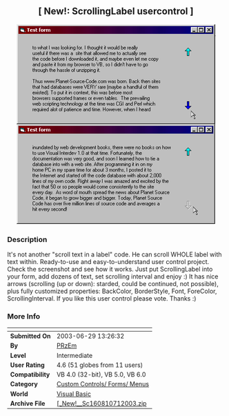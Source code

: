 ﻿<div align="center">

## \[ New\!: ScrollingLabel usercontrol \]

<img src="PIC20037152013812.gif">
</div>

### Description

It's not another "scroll text in a label" code. He can scroll WHOLE label with text within. Ready-to-use and easy-to-understand user control project. Check the screenshot and see how it works. Just put ScrollingLabel into your form, add dozens of text, set scrolling interval and enjoy :) It has nice arrows (scrolling (up or down): starded, could be continued, not possible), plus fully customized properties: BackColor, BorderStyle, Font, ForeColor, ScrollingInterval. If you like this user control please vote. Thanks :)
 
### More Info
 


<span>             |<span>
---                |---
**Submitted On**   |2003-06-29 13:26:32
**By**             |[PRzEm](https://github.com/Planet-Source-Code/PSCIndex/blob/master/ByAuthor/przem.md)
**Level**          |Intermediate
**User Rating**    |4.6 (51 globes from 11 users)
**Compatibility**  |VB 4\.0 \(32\-bit\), VB 5\.0, VB 6\.0
**Category**       |[Custom Controls/ Forms/  Menus](https://github.com/Planet-Source-Code/PSCIndex/blob/master/ByCategory/custom-controls-forms-menus__1-4.md)
**World**          |[Visual Basic](https://github.com/Planet-Source-Code/PSCIndex/blob/master/ByWorld/visual-basic.md)
**Archive File**   |[\[\_New\!\_\_Sc160810712003\.zip](https://github.com/Planet-Source-Code/przem-new-scrollinglabel-usercontrol__1-46554/archive/master.zip)








